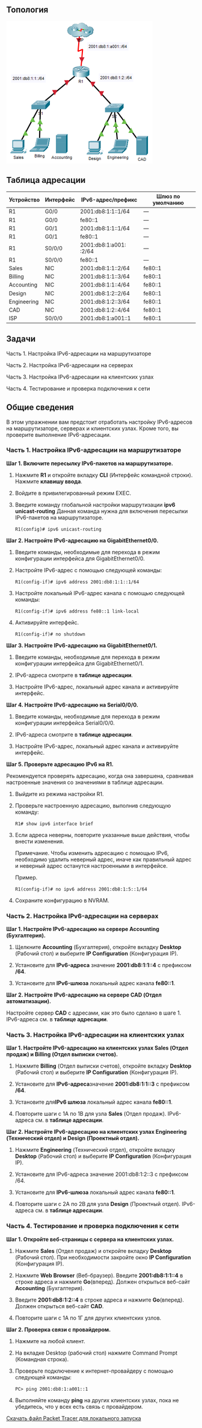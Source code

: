 ## Топология

![](./assets/topology.png)

## Таблица адресации

| Устройство  | Интерфейс | IPv6-адрес/префикс     | Шлюз по умолчанию |
|-------------|-----------|------------------------|-------------------|
| R1          | G0/0      | 2001:db8:1:1::1/64     | —                 |
| R1          | G0/0      | fe80::1                | —                 |
| R1          | G0/1      | 2001:db8:1:1::1/64     | —                 |
| R1          | G0/1      | fe80::1                | —                 |
| R1          | S0/0/0    | 2001:db8:1:а001: :2/64 | —                 |
| R1          | S0/0/0    | fe80::1                | —                 |
| Sales       | NIC       | 2001:db8:1:1::2/64     | fe80::1           |
| Billing     | NIC       | 2001:db8:1:1::3/64     | fe80::1           |
| Accounting  | NIC       | 2001:db8:1:1::4/64     | fe80::1           |
| Design      | NIC       | 2001:db8:1:2::2/64     | fe80::1           |
| Engineering | NIC       | 2001:db8:1:2::3/64     | fe80::1           |
| CAD         | NIC       | 2001:db8:1:2::4/64     | fe80::1           |
| ISP         | S0/0/0    | 2001:db8:1:a001::1     | fe80::1           |

## Задачи

Часть 1. Настройка IPv6-адресации на маршрутизаторе

Часть 2. Настройка IPv6-адресации на серверах

Часть 3. Настройка IPv6-адресации на клиентских узлах

Часть 4. Тестирование и проверка подключения к сети

## Общие сведения

В этом упражнении вам предстоит отработать настройку IPv6-адресов на маршрутизаторе, серверах и клиентских узлах. Кроме того, вы проверите выполнение IPv6-адресации.

### Часть 1. Настройка IPv6-адресации на маршрутизаторе

**Шаг 1. Включите пересылку IPv6-пакетов на маршрутизаторе.**

1.  Нажмите **R1** и откройте вкладку **CLI** (Интерфейс командной строки). Нажмите **клавишу ввода**.

2.  Войдите в привилегированный режим EXEC.

3.  Введите команду глобальной настройки маршрутизации **ipv6 unicast-routing** Данная команда нужна для включения пересылки IPv6-пакетов на маршрутизаторе.

    ```
    R1(config)# ipv6 unicast-routing
    ```

**Шаг 2. Настройте IPv6-адресацию на GigabitEthernet0/0.**

1.  Введите команды, необходимые для перехода в режим конфигурации интерфейса для GigabitEthernet0/0.

2.  Настройте IPv6-адрес с помощью следующей команды:

    ```
    R1(config-if)# ipv6 address 2001:db8:1:1::1/64
    ```

3.  Настройте локальный IPv6-адрес канала с помощью следующей команды:

    ```
    R1(config-if)# ipv6 address fe80::1 link-local
    ```

4.  Активируйте интерфейс.

    ```
    R1(config-if)# no shutdown
    ```

**Шаг 3. Настройте IPv6-адресацию на GigabitEthernet0/1.**

1.  Введите команды, необходимые для перехода в режим конфигурации интерфейса для GigabitEthernet0/1.

2.  IPv6-адреса смотрите в **таблице адресации**.

3.  Настройте IPv6-адрес, локальный адрес канала и активируйте интерфейс.

**Шаг 4. Настройте IPv6-адресацию на Serial0/0/0.**

1.  Введите команды, необходимые для перехода в режим конфигурации интерфейса Serial0/0/0.

2.  IPv6-адреса смотрите в **таблице адресации**.

3.  Настройте IPv6-адрес, локальный адрес канала и активируйте интерфейс.

**Шаг 5. Проверьте адресацию IPv6 на R1.**

Рекомендуется проверять адресацию, когда она завершена, сравнивая настроенные значения со значениями в таблице адресации.

1.  Выйдите из режима настройки R1.

2.  Проверьте настроенную адресацию, выполнив следующую команду:

    ```
    R1# show ipv6 interface brief
    ```

3.  Если адреса неверны, повторите указанные выше действия, чтобы внести изменения.

    Примечание. Чтобы изменить адресацию с помощью IPv6, необходимо удалить неверный адрес, иначе как правильный адрес и неверный адрес останутся настроенными в интерфейсе.

    Пример.

    ```
    R1(config-if)# no ipv6 address 2001:db8:1:5::1/64
    ```

4.  Сохраните конфигурацию в NVRAM.

### Часть 2. Настройка IPv6-адресации на серверах

**Шаг 1. Настройте IPv6-адресацию на сервере Accounting (Бухгалтерия).**

1.  Щелкните **Accounting** (Бухгалтерия), откройте вкладку **Desktop** (Рабочий стол) и выберите **IP Configuration** (Конфигурация IP).

2.  Установите для **IPv6-адреса** значение **2001:db8:1:1::4** с префиксом **/64**.

3.  Установите для **IPv6-шлюза** локальный адрес канала **fe80::1**.

**Шаг 2. Настройте IPv6-адресацию на сервере CAD (Отдел автоматизации).**

Настройте сервер **CAD** с адресами, как это было сделано в шаге 1. IPv6-адреса см. в **таблице адресации**.

### Часть 3. Настройка IPv6-адресации на клиентских узлах

**Шаг 1. Настройте IPv6-адресацию на клиентских узлах Sales (Отдел продаж) и Billing (Отдел выписки счетов).**

1.  Нажмите **Billing** (Отдел выписки счетов), откройте вкладку **Desktop** (Рабочий стол) и выберите **IP Configuration** (Конфигурация IP).

2.  Установите для **IPv6-адреса**значение **2001:db8:1:1::3** с префиксом **/64**.

3.  Установите для**IPv6 шлюза** локальный адрес канала **fe80::1**.

4.  Повторите шаги с 1А по 1В для узла **Sales** (Отдел продаж). IPv6-адреса см. в **таблице адресации**.

**Шаг 2. Настройте IPv6-адресацию на клиентских узлах Engineering (Технический отдел) и Design (Проектный отдел).**

1.  Нажмите **Engineering** (Технический отдел), откройте вкладку **Desktop** (Рабочий стол) и выберите **IP Configuration** (Конфигурация IP).

2.  Установите для IPv6-адреса значение 2001:db8:1:2::3 с префиксом /64.

3.  Установите для **IPv6-шлюза** локальный адрес канала **fe80::1**.

4.  Повторите шаги с 2А по 2В для узла **Design** (Проектный отдел). IPv6-адреса см. в **таблице адресации**.

### Часть 4. Тестирование и проверка подключения к сети

**Шаг 1. Откройте веб-страницы с сервера на клиентских узлах.**

1.  Нажмите **Sales** (Отдел продаж) и откройте вкладку **Desktop** (Рабочий стол). При необходимости закройте окно **IP Configuration** (Конфигурация IP).

2.  Нажмите **Web Browser** (Веб-браузер). Введите **2001:db8:1:1::4** в строке адреса и нажмите **Go**(вперед). Должен открыться веб-сайт **Accounting** (Бухгалтерия).

3.  Введите **2001:db8:1:2::4** в строке адреса и нажмите **Go**(вперед). Должен открыться веб-сайт **CAD**.

4.  Повторите шаги с 1А по 1Г для других клиентских узлов.

**Шаг 2. Проверка связи с провайдером.**

1.  Нажмите на любой клиент.

2.  На вкладке Desktop (рабочий стол) нажмите Command Prompt (Командная строка).

3.  Проверьте подключение к интернет-провайдеру с помощью следующей команды:

    ```
    PC> ping 2001:db8:1:a001::1
    ```

4.  Выполняйте команду **ping** на других клиентских узлах, пока не убедитесь, что у всех есть связь с провайдером.

[Скачать файл Packet Tracer для локального запуска](./assets/12.6.6-lab.pka)
